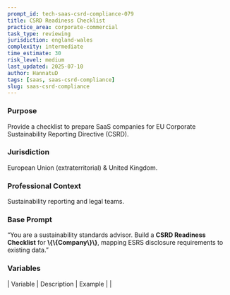 ```yaml
---
prompt_id: tech-saas-csrd-compliance-079
title: CSRD Readiness Checklist
practice_area: corporate-commercial
task_type: reviewing
jurisdiction: england-wales
complexity: intermediate
time_estimate: 30
risk_level: medium
last_updated: 2025-07-10
author: HannatuD
tags: [saas, saas-csrd-compliance]
slug: saas-csrd-compliance
---
```


### Purpose  
Provide a checklist to prepare SaaS companies for EU Corporate Sustainability Reporting Directive (CSRD).

### Jurisdiction  
European Union (extraterritorial) & United Kingdom.

### Professional Context  
Sustainability reporting and legal teams.

### Base Prompt  
“You are a sustainability standards advisor. Build a **CSRD Readiness Checklist** for **\\{\\{Company\\}\\}**, mapping ESRS disclosure requirements to existing data.”

### Variables  
| Variable | Description | Example |
|
